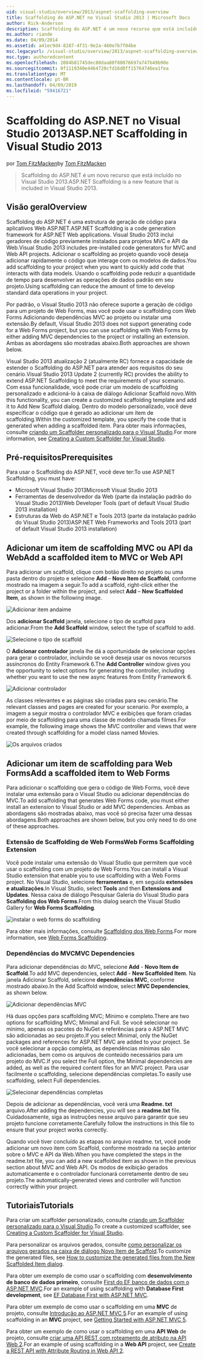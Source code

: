 ```yaml
---
uid: visual-studio/overview/2013/aspnet-scaffolding-overview
title: Scaffolding do ASP.NET no Visual Studio 2013 | Microsoft Docs
author: Rick-Anderson
description: Scaffolding do ASP.NET é um novo recurso que está incluído no Visual Studio 2013.
ms.author: riande
ms.date: 04/09/2014
ms.assetid: a41ec9d4-8287-4f31-9e2a-460e7b7f04be
msc.legacyurl: /visual-studio/overview/2013/aspnet-scaffolding-overview
msc.type: authoredcontent
ms.openlocfilehash: 2084b81745dec80daa80f80876697a747b49b90e
ms.sourcegitcommit: 0f1119340e4464720cfd16d0ff15764746ea1fea
ms.translationtype: MT
ms.contentlocale: pt-BR
ms.lasthandoff: 04/09/2019
ms.locfileid: "59416721"
---
```

# <a name="aspnet-scaffolding-in-visual-studio-2013"></a><span data-ttu-id="db63e-103">Scaffolding do ASP.NET no Visual Studio 2013</span><span class="sxs-lookup"><span data-stu-id="db63e-103">ASP.NET Scaffolding in Visual Studio 2013</span></span>

<span data-ttu-id="db63e-104">por [Tom FitzMacken](https://github.com/tfitzmac)</span><span class="sxs-lookup"><span data-stu-id="db63e-104">by [Tom FitzMacken](https://github.com/tfitzmac)</span></span>

> <span data-ttu-id="db63e-105">Scaffolding do ASP.NET é um novo recurso que está incluído no Visual Studio 2013.</span><span class="sxs-lookup"><span data-stu-id="db63e-105">ASP.NET Scaffolding is a new feature that is included in Visual Studio 2013.</span></span>


## <a name="overview"></a><span data-ttu-id="db63e-106">Visão geral</span><span class="sxs-lookup"><span data-stu-id="db63e-106">Overview</span></span>

<span data-ttu-id="db63e-107">Scaffolding do ASP.NET é uma estrutura de geração de código para aplicativos Web ASP.NET.</span><span class="sxs-lookup"><span data-stu-id="db63e-107">ASP.NET Scaffolding is a code generation framework for ASP.NET Web applications.</span></span> <span data-ttu-id="db63e-108">Visual Studio 2013 inclui geradores de código previamente instalados para projetos MVC e API da Web.</span><span class="sxs-lookup"><span data-stu-id="db63e-108">Visual Studio 2013 includes pre-installed code generators for MVC and Web API projects.</span></span> <span data-ttu-id="db63e-109">Adicionar o scaffolding ao projeto quando você deseja adicionar rapidamente o código que interage com os modelos de dados.</span><span class="sxs-lookup"><span data-stu-id="db63e-109">You add scaffolding to your project when you want to quickly add code that interacts with data models.</span></span> <span data-ttu-id="db63e-110">Usando o scaffolding pode reduzir a quantidade de tempo para desenvolver as operações de dados padrão em seu projeto.</span><span class="sxs-lookup"><span data-stu-id="db63e-110">Using scaffolding can reduce the amount of time to develop standard data operations in your project.</span></span>

<span data-ttu-id="db63e-111">Por padrão, o Visual Studio 2013 não oferece suporte a geração de código para um projeto de Web Forms, mas você pode usar o scaffolding com Web Forms Adicionando dependências MVC ao projeto ou instalar uma extensão.</span><span class="sxs-lookup"><span data-stu-id="db63e-111">By default, Visual Studio 2013 does not support generating code for a Web Forms project, but you can use scaffolding with Web Forms by either adding MVC dependencies to the project or installing an extension.</span></span> <span data-ttu-id="db63e-112">Ambas as abordagens são mostradas abaixo.</span><span class="sxs-lookup"><span data-stu-id="db63e-112">Both approaches are shown below.</span></span>

<span data-ttu-id="db63e-113">Visual Studio 2013 atualização 2 (atualmente RC) fornece a capacidade de estender o Scaffolding do ASP.NET para atender aos requisitos do seu cenário.</span><span class="sxs-lookup"><span data-stu-id="db63e-113">Visual Studio 2013 Update 2 (currently RC) provides the ability to extend ASP.NET Scaffolding to meet the requirements of your scenario.</span></span> <span data-ttu-id="db63e-114">Com essa funcionalidade, você pode criar um modelo de scaffolding personalizado e adicioná-lo à caixa de diálogo Adicionar Scaffold novo.</span><span class="sxs-lookup"><span data-stu-id="db63e-114">With this functionality, you can create a customized scaffolding template and add it to Add New Scaffold dialog.</span></span> <span data-ttu-id="db63e-115">Dentro do modelo personalizado, você deve especificar o código que é gerado ao adicionar um item de scaffolding.</span><span class="sxs-lookup"><span data-stu-id="db63e-115">Within the customized template, you specify the code that is generated when adding a scaffolded item.</span></span> <span data-ttu-id="db63e-116">Para obter mais informações, consulte [criando um Scaffolder personalizado para o Visual Studio](https://go.microsoft.com/fwlink/p/?LinkId=395029).</span><span class="sxs-lookup"><span data-stu-id="db63e-116">For more information, see [Creating a Custom Scaffolder for Visual Studio](https://go.microsoft.com/fwlink/p/?LinkId=395029).</span></span>

## <a name="prerequisites"></a><span data-ttu-id="db63e-117">Pré-requisitos</span><span class="sxs-lookup"><span data-stu-id="db63e-117">Prerequisites</span></span>

<span data-ttu-id="db63e-118">Para usar o Scaffolding do ASP.NET, você deve ter:</span><span class="sxs-lookup"><span data-stu-id="db63e-118">To use ASP.NET Scaffolding, you must have:</span></span>

- <span data-ttu-id="db63e-119">Microsoft Visual Studio 2013</span><span class="sxs-lookup"><span data-stu-id="db63e-119">Microsoft Visual Studio 2013</span></span>
- <span data-ttu-id="db63e-120">Ferramentas de desenvolvedor da Web (parte da instalação padrão do Visual Studio 2013)</span><span class="sxs-lookup"><span data-stu-id="db63e-120">Web Developer Tools (part of default Visual Studio 2013 installation)</span></span>
- <span data-ttu-id="db63e-121">Estruturas da Web do ASP.NET e Tools 2013 (parte da instalação padrão do Visual Studio 2013)</span><span class="sxs-lookup"><span data-stu-id="db63e-121">ASP.NET Web Frameworks and Tools 2013 (part of default Visual Studio 2013 installation)</span></span>

## <a name="add-a-scaffolded-item-to-mvc-or-web-api"></a><span data-ttu-id="db63e-122">Adicionar um item de scaffolding MVC ou API da Web</span><span class="sxs-lookup"><span data-stu-id="db63e-122">Add a scaffolded item to MVC or Web API</span></span>

<span data-ttu-id="db63e-123">Para adicionar um scaffold, clique com botão direito no projeto ou uma pasta dentro do projeto e selecione **Add** – **Novo Item de Scaffold**, conforme mostrado na imagem a seguir.</span><span class="sxs-lookup"><span data-stu-id="db63e-123">To add a scaffold, right-click either the project or a folder within the project, and select **Add** – **New Scaffolded Item**, as shown in the following image.</span></span>

![Adicionar item andaime](aspnet-scaffolding-overview/_static/image1.png)

<span data-ttu-id="db63e-125">Dos **adicionar Scaffold** janela, selecione o tipo de scaffold para adicionar.</span><span class="sxs-lookup"><span data-stu-id="db63e-125">From the **Add Scaffold** window, select the type of scaffold to add.</span></span>

![Selecione o tipo de scaffold](aspnet-scaffolding-overview/_static/image2.png)

<span data-ttu-id="db63e-127">O **Adicionar controlador** janela lhe dá a oportunidade de selecionar opções para gerar o controlador, incluindo se você deseja usar os novos recursos assíncronos do Entity Framework 6.</span><span class="sxs-lookup"><span data-stu-id="db63e-127">The **Add Controller** window gives you the opportunity to select options for generating the controller, including whether you want to use the new async features from Entity Framework 6.</span></span>

![Adicionar controlador](aspnet-scaffolding-overview/_static/image3.png)

<span data-ttu-id="db63e-129">As classes relevantes e as páginas são criadas para seu cenário.</span><span class="sxs-lookup"><span data-stu-id="db63e-129">The relevant classes and pages are created for your scenario.</span></span> <span data-ttu-id="db63e-130">Por exemplo, a imagem a seguir mostra o controlador MVC e exibições que foram criadas por meio de scaffolding para uma classe de modelo chamada filmes.</span><span class="sxs-lookup"><span data-stu-id="db63e-130">For example, the following image shows the MVC controller and views that were created through scaffolding for a model class named Movies.</span></span>

![Os arquivos criados](aspnet-scaffolding-overview/_static/image4.png)

## <a name="add-a-scaffolded-item-to-web-forms"></a><span data-ttu-id="db63e-132">Adicionar um item de scaffolding para Web Forms</span><span class="sxs-lookup"><span data-stu-id="db63e-132">Add a scaffolded item to Web Forms</span></span>

<span data-ttu-id="db63e-133">Para adicionar o scaffolding que gera o código de Web Forms, você deve instalar uma extensão para o Visual Studio ou adicionar dependências do MVC.</span><span class="sxs-lookup"><span data-stu-id="db63e-133">To add scaffolding that generates Web Forms code, you must either install an extension to Visual Studio or add MVC dependencies.</span></span> <span data-ttu-id="db63e-134">Ambas as abordagens são mostradas abaixo, mas você só precisa fazer uma dessas abordagens.</span><span class="sxs-lookup"><span data-stu-id="db63e-134">Both approaches are shown below, but you only need to do one of these approaches.</span></span>

### <a name="web-forms-scaffolding-extension"></a><span data-ttu-id="db63e-135">Extensão de Scaffolding de Web Forms</span><span class="sxs-lookup"><span data-stu-id="db63e-135">Web Forms Scaffolding Extension</span></span>

<span data-ttu-id="db63e-136">Você pode instalar uma extensão do Visual Studio que permitem que você usar o scaffolding com um projeto de Web Forms.</span><span class="sxs-lookup"><span data-stu-id="db63e-136">You can install a Visual Studio extension that enable you to use scaffolding with a Web Forms project.</span></span> <span data-ttu-id="db63e-137">No Visual Studio, selecione **ferramentas** e, em seguida **extensões e atualizações**.</span><span class="sxs-lookup"><span data-stu-id="db63e-137">In Visual Studio, select **Tools** and then **Extensions and Updates**.</span></span> <span data-ttu-id="db63e-138">Nessa caixa de diálogo Pesquisar Galeria do Visual Studio para **Scaffolding dos Web Forms**.</span><span class="sxs-lookup"><span data-stu-id="db63e-138">From this dialog search the Visual Studio Gallery for **Web Forms Scaffolding**.</span></span>

![instalar o web forms do scaffolding](aspnet-scaffolding-overview/_static/image5.png)

<span data-ttu-id="db63e-140">Para obter mais informações, consulte [Scaffolding dos Web Forms](https://go.microsoft.com/fwlink/p/?LinkId=396478).</span><span class="sxs-lookup"><span data-stu-id="db63e-140">For more information, see [Web Forms Scaffolding](https://go.microsoft.com/fwlink/p/?LinkId=396478).</span></span>

### <a name="mvc-dependencies"></a><span data-ttu-id="db63e-141">Dependências do MVC</span><span class="sxs-lookup"><span data-stu-id="db63e-141">MVC Dependencies</span></span>

<span data-ttu-id="db63e-142">Para adicionar dependências do MVC, selecione **Add** - **Novo Item de Scaffold**.</span><span class="sxs-lookup"><span data-stu-id="db63e-142">To add MVC dependencies, select **Add** - **New Scaffolded Item**.</span></span> <span data-ttu-id="db63e-143">Na janela Adicionar Scaffold, selecione **dependências MVC**, conforme mostrado abaixo.</span><span class="sxs-lookup"><span data-stu-id="db63e-143">In the Add Scaffold window, select **MVC Dependencies**, as shown below.</span></span>

![Adicionar dependências MVC](aspnet-scaffolding-overview/_static/image6.png)

<span data-ttu-id="db63e-145">Há duas opções para scaffolding MVC; Mínimo e completo.</span><span class="sxs-lookup"><span data-stu-id="db63e-145">There are two options for scaffolding MVC; Minimal and Full.</span></span> <span data-ttu-id="db63e-146">Se você selecionar no mínimo, apenas os pacotes do NuGet e referências para o ASP.NET MVC são adicionadas ao seu projeto.</span><span class="sxs-lookup"><span data-stu-id="db63e-146">If you select Minimal, only the NuGet packages and references for ASP.NET MVC are added to your project.</span></span> <span data-ttu-id="db63e-147">Se você selecionar a opção completa, as dependências mínimas são adicionadas, bem como os arquivos de conteúdo necessários para um projeto do MVC.</span><span class="sxs-lookup"><span data-stu-id="db63e-147">If you select the Full option, the Minimal dependencies are added, as well as the required content files for an MVC project.</span></span> <span data-ttu-id="db63e-148">Para usar facilmente o scaffolding, selecione dependências completas.</span><span class="sxs-lookup"><span data-stu-id="db63e-148">To easily use scaffolding, select Full dependencies.</span></span>

![Selecionar dependências completas](aspnet-scaffolding-overview/_static/image7.png)

<span data-ttu-id="db63e-150">Depois de adicionar as dependências, você verá uma **Readme. txt** arquivo.</span><span class="sxs-lookup"><span data-stu-id="db63e-150">After adding the dependencies, you will see a **readme.txt** file.</span></span> <span data-ttu-id="db63e-151">Cuidadosamente, siga as instruções nesse arquivo para garantir que seu projeto funcione corretamente.</span><span class="sxs-lookup"><span data-stu-id="db63e-151">Carefully follow the instructions in this file to ensure that your project works correctly.</span></span>

<span data-ttu-id="db63e-152">Quando você tiver concluído as etapas no arquivo readme. txt, você pode adicionar um novo item com Scaffold, conforme mostrado na seção anterior sobre o MVC e API da Web.</span><span class="sxs-lookup"><span data-stu-id="db63e-152">When you have completed the steps in the readme.txt file, you can add a new scaffolded item as shown in the previous section about MVC and Web API.</span></span> <span data-ttu-id="db63e-153">Os modos de exibição gerados automaticamente e o controlador funcionará corretamente dentro de seu projeto.</span><span class="sxs-lookup"><span data-stu-id="db63e-153">The automatically-generated views and controller will function correctly within your project.</span></span>

## <a name="tutorials"></a><span data-ttu-id="db63e-154">Tutoriais</span><span class="sxs-lookup"><span data-stu-id="db63e-154">Tutorials</span></span>

<span data-ttu-id="db63e-155">Para criar um scaffolder personalizado, consulte [criando um Scaffolder personalizado para o Visual Studio](https://go.microsoft.com/fwlink/p/?LinkId=395029).</span><span class="sxs-lookup"><span data-stu-id="db63e-155">To create a customized scaffolder, see [Creating a Custom Scaffolder for Visual Studio](https://go.microsoft.com/fwlink/p/?LinkId=395029).</span></span>

<span data-ttu-id="db63e-156">Para personalizar os arquivos gerados, consulte [como personalizar os arquivos gerados na caixa de diálogo Novo Item de Scaffold](https://blogs.msdn.com/b/webdev/archive/2013/12/26/how-to-customize-the-generated-files-from-the-new-scaffolded-item-dialog.aspx).</span><span class="sxs-lookup"><span data-stu-id="db63e-156">To customize the generated files, see [How to customize the generated files from the New Scaffolded Item dialog](https://blogs.msdn.com/b/webdev/archive/2013/12/26/how-to-customize-the-generated-files-from-the-new-scaffolded-item-dialog.aspx).</span></span>

<span data-ttu-id="db63e-157">Para obter um exemplo de como usar o scaffolding com **desenvolvimento de banco de dados primeiro**, consulte [First do EF banco de dados com o ASP.NET MVC](../../../mvc/overview/getting-started/database-first-development/setting-up-database.md).</span><span class="sxs-lookup"><span data-stu-id="db63e-157">For an example of using scaffolding with **Database First development**, see [EF Database First with ASP.NET MVC](../../../mvc/overview/getting-started/database-first-development/setting-up-database.md).</span></span>

<span data-ttu-id="db63e-158">Para obter um exemplo de como usar o scaffolding em uma **MVC** de projeto, consulte [Introdução ao ASP.NET MVC 5](../../../mvc/overview/getting-started/introduction/getting-started.md).</span><span class="sxs-lookup"><span data-stu-id="db63e-158">For an example of using scaffolding in an **MVC** project, see [Getting Started with ASP.NET MVC 5](../../../mvc/overview/getting-started/introduction/getting-started.md).</span></span>

<span data-ttu-id="db63e-159">Para obter um exemplo de como usar o scaffolding em uma **API Web** de projeto, consulte [criar uma API REST com roteamento de atributo na API Web 2](../../../web-api/overview/web-api-routing-and-actions/create-a-rest-api-with-attribute-routing.md).</span><span class="sxs-lookup"><span data-stu-id="db63e-159">For an example of using scaffolding in a **Web API** project, see [Create a REST API with Attribute Routing in Web API 2](../../../web-api/overview/web-api-routing-and-actions/create-a-rest-api-with-attribute-routing.md).</span></span>
